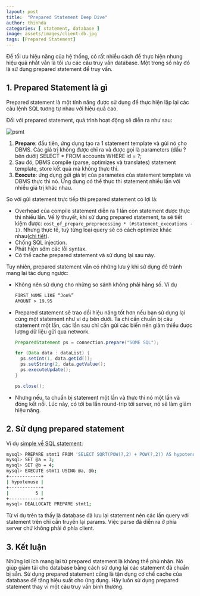 ```yaml
---
layout: post
title:  "Prepared Statement Deep Dive"
author: thinhda
categories: [ statement, database ]
image: assets/images/client-db.jpg
tags: [Prepared Statement]
---
```


Để tối ưu hiệu năng của hệ thống, có rất nhiều cách để thực hiện nhưng hiệu quả nhất vẫn là tối ưu các câu truy vấn database. Một trong số này đó là sử dụng prepared statement để truy vấn. 

## 1. Prepared Statement là gì

Prepared statement là một tính năng được sử dụng để thực hiện lặp lại các câu lệnh SQL tương tự nhau với hiệu quả cao.

Đối với prepared statement, quá trình hoạt động sẽ diễn ra như sau:

![psmt](https://cdn.hyvor.com/uploads/developer/prepared-stmt.png)

1. **Prepare**: đầu tiên, ứng dụng tạo ra 1 statement template và gửi nó cho DBMS. Các giá trị không được chỉ ra và được gọi là parameters (dấu ? bên dưới)
    SELECT * FROM accounts WHERE id = ?;
1. Sau đó, DBMS compile (parse, optimizes và translates) statement template, store kết quả mà không thực thi.
1. **Execute**: ứng dụng gửi giá trị của parametes của statement template và DBMS thực thi nó. Ứng dụng có thể thực thi statement nhiều lần với nhiều giá trị khác nhau.

So với gửi statement trực tiếp thì prepared statement có lợi là:

- Overhead của compile statement diễn ra 1 lần còn statement được thực thi nhiều lần. Về lý thuyết, khi sử dụng prepared statement, ta sẽ tiết kiệm được: `cost_of_prepare_preprocessing * (#statement_executions - 1)`. Nhưng thực tế, tuỳ từng loại query sẽ có cách optimize khác nhau([chi tiết](http://s.petrunia.net/blog/?p=16)).
- Chống SQL injection.
- Phát hiện sớm các lỗi syntax.
- Có thể cache prepared statement và sử dụng lại sau này.

Tuy nhiên, prepared statement vẫn có những lưu ý khi sử dụng để tránh mang lại tác dụng ngược:

- Không nên sử dụng cho những so sánh không phải hằng số. Ví dụ

    ```md
    FIRST_NAME LIKE “Jon%”
    AMOUNT > 19.95
    ```
    
- Prepared statement sẽ trao dồi hiệu năng tốt hơn nếu bạn sử dụng lại cùng một statement như ví dụ bên dưới. Ta chỉ cần chuẩn bị câu statement một lần, các lần sau chỉ cần gửi các biến nên giảm thiểu được lượng dữ liệu gửi qua network.
    
    ```java
    PreparedStatement ps = connection.prepare("SOME SQL");

    for (Data data : dataList) {
      ps.setInt(1, data.getId());
      ps.setString(2, data.getValue();
      ps.executeUpdate();
    }

    ps.close();
    ```

- Nhưng nếu, ta chuẩn bị statement một lần và thực thi nó một lần và đóng kết  nối. Lúc này, có tới ba lần round-trip tới server, nó sẽ làm giảm hiệu năng.

## 2. Sử dụng prepared statement

Ví dụ [simple về SQL statement](https://dev.mysql.com/doc/refman/5.7/en/sql-syntax-prepared-statements.html):

```sh
mysql> PREPARE stmt1 FROM 'SELECT SQRT(POW(?,2) + POW(?,2)) AS hypotenuse';
mysql> SET @a = 3;
mysql> SET @b = 4;
mysql> EXECUTE stmt1 USING @a, @b;
+------------+
| hypotenuse |
+------------+
|          5 |
+------------+
mysql> DEALLOCATE PREPARE stmt1;
```

Từ ví dụ trên ta thấy là database đã lưu lại statement nên các lần query với statement trên chỉ cần truyền lại params. Việc parse đã diễn ra ở phía server chứ không phải ở phía client.

## 3. Kết luận

Những lợi ích mang lại từ prepared statement là không thể phủ nhận. Nó giúp giảm tải cho database bằng cách sử dụng lại các statement đã chuẩn bị sẵn. Sử dụng prepared statement cũng là tận dụng cơ chế cache của database để tăng hiệu suất cho ứng dụng. Hãy luôn sử dụng prepared statement thay vì một câu truy vấn bình thường.